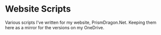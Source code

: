 Website Scripts
===============

Various scripts I've written for my website, PrismDragon.Net. Keeping them here as a mirror for the versions on my OneDrive.


